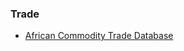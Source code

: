 

### Trade

- [African Commodity Trade Database](https://pieterwoltjer.com/2017/08/17/dataset-african-commodity-trade-database/)

